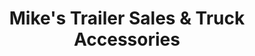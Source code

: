 ---
title: "Mike's Trailer Sales & Truck Accessories"
url: /mount-pleasant/mikes-trailer-sales-and-truck-accessories/
shop: car
---